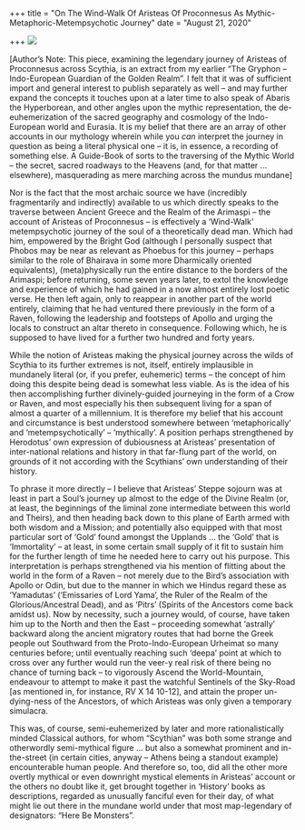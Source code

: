 +++
title = "On The Wind-Walk Of Aristeas Of Proconnesus As Mythic-Metaphoric-Metempsychotic Journey"
date = "August 21, 2020"

+++
![](https://aryaakasha.files.wordpress.com/2020/08/d2cdf8d78ea37baf6393a3c6d6700c9a.png?w=730)

\[Author’s Note: This piece, examining the legendary journey of Aristeas
of Proconnesus across Scythia, is an extract from my earlier “The
Gryphon – Indo-European Guardian of the Golden Realm”. I felt that it
was of sufficient import and general interest to publish separately as
well – and may further expand the concepts it touches upon at a later
time to also speak of Abaris the Hyperborean, and other angles upon the
mythic representation, the de-euhemerization of the sacred geography and
cosmology of the Indo-European world and Eurasia. It is my belief that
there are an array of other accounts in our mythology wherein while you
*can* interpret the journey in question as being a literal physical one
– it is, in essence, a recording of something else. A Guide-Book of
sorts to the traversing of the Mythic World – the secret, sacred
roadways to the Heavens (and, for that matter … elsewhere), masquerading
as mere marching across the mundus mundane\]

Nor is the fact that the most archaic source we have (incredibly
fragmentarily and indirectly) available to us which directly speaks to
the traverse between Ancient Greece and the Realm of the Arimaspi – the
account of Aristeas of Proconnesus – is effectively a ‘Wind-Walk’
metempsychotic journey of the soul of a theoretically dead man. Which
had him, empowered by the Bright God (although I personally suspect that
Phobos may be near as relevant as Phoebus for this journey – perhaps
similar to the role of Bhairava in some more Dharmically oriented
equivalents), (meta)physically run the entire distance to the borders of
the Arimaspi; before returning, some seven years later, to extol the
knowledge and experience of which he had gained in a now almost entirely
lost poetic verse. He then left again, only to reappear in another part
of the world entirely, claiming that he had ventured there previously in
the form of a Raven, following the leadership and footsteps of Apollo
and urging the locals to construct an altar thereto in consequence.
Following which, he is supposed to have lived for a further two hundred
and forty years.

While the notion of Aristeas making the physical journey across the
wilds of Scythia to its further extremes is not, itself, entirely
implausible in mundanely literal (or, if you prefer, euhemeric) terms –
the concept of him doing this despite being dead is somewhat less
viable. As is the idea of his then accomplishing further divinely-guided
journeying in the form of a Crow or Raven, and most especially his then
subsequent living for a span of almost a quarter of a millennium. It is
therefore my belief that his account and circumstance is best understood
somewhere between ‘metaphorically’ and ‘metempsychotically’ –
‘mythically’. A position perhaps strengthened by Herodotus’ own
expression of dubiousness at Aristeas’ presentation of inter-national
relations and history in that far-flung part of the world, on grounds of
it not according with the Scythians’ own understanding of their history.

To phrase it more directly – I believe that Aristeas’ Steppe sojourn was
at least in part a Soul’s journey up almost to the edge of the Divine
Realm (or, at least, the beginnings of the liminal zone intermediate
between this world and Theirs), and then heading back down to this plane
of Earth armed with both wisdom and a Mission; and potentially also
equipped with that most particular sort of ‘Gold’ found amongst the
Upplands … the ‘Gold’ that is ‘Immortality’ – at least, in some certain
small supply of it fit to sustain him for the further length of time he
needed here to carry out his purpose. This interpretation is perhaps
strengthened via his mention of flitting about the world in the form of
a Raven – not merely due to the Bird’s association with Apollo or Odin,
but due to the manner in which we Hindus regard these as ‘Yamadutas’
(‘Emissaries of Lord Yama’, the Ruler of the Realm of the
Glorious/Ancestral Dead), and as ‘Pitrs’ (Spirits of the Ancestors come
back amidst us). Now by necessity, such a journey would, of course, have
taken him up to the North and then the East – proceeding somewhat
‘astrally’ backward along the ancient migratory routes that had borne
the Greek people out Southward from the Proto-Indo-European Urheimat so
many centuries before; until eventually reaching such ‘deepa’ point at
which to cross over any further would run the veer-y real risk of there
being no chance of turning back – to vigorously Ascend the
World-Mountain, endeavour to attempt to make it past the watchful
Sentinels of the Sky-Road \[as mentioned in, for instance, RV X 14
10-12\], and attain the proper un-dying-ness of the Ancestors, of which
Aristeas was only given a temporary simulacra.

This was, of course, semi-euhemerized by later and more
rationalistically minded Classical authors, for whom “Scythian” was both
some strange and otherwordly semi-mythical figure … but also a somewhat
prominent and in-the-street (in certain cities, anyway – Athens being a
standout example) encounterable human people. And therefore so, too, did
all the other more overtly mythical or even downright mystical elements
in Aristeas’ account or the others no doubt like it, get brought
together in ‘History’ books as descriptions, regarded as unusually
fanciful even for their day, of what might lie out there in the mundane
world under that most map-legendary of designators: “Here Be Monsters”.
